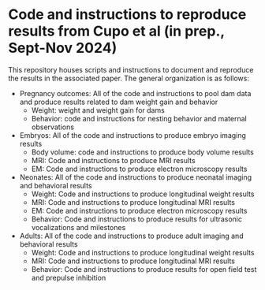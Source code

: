 # Code and instructions to reproduce results from Cupo et al (in prep., Sept-Nov 2024)
This repository houses scripts and instructions to document and reproduce the results in the associated paper. The general organization is as follows:

- Pregnancy outcomes: All of the code and instructions to pool dam data and produce results related to dam weight gain and behavior
  - Weight: weight and weight gain for dams
  - Behavior: code and instructions for nesting behavior and maternal observations
- Embryos: All of the code and instructions to produce embryo imaging results
  - Body volume: code and instructions to produce body volume results
  - MRI: Code and instructions to produce MRI results
  - EM: Code and instructions to produce electron microscopy results
- Neonates: All of the code and instructions to produce neonatal imaging and behavioral results
  - Weight: Code and instructions to produce longitudinal weight results
  - MRI: Code and instructions to produce longitudinal MRI results
  - EM: Code and instructions to produce electron microscopy results
  - Behavior: Code and instructions to produce results for ultrasonic vocalizations and milestones
- Adults: All of the code and instructions to produce adult imaging and behavioral results
  - Weight: Code and instructions to produce longitudinal weight results
  - MRI: Code and instructions to produce longitudinal MRI results
  - Behavior: Code and instructions to produce results for open field test and prepulse inhibition
 
